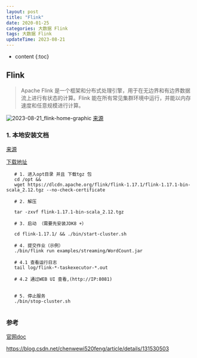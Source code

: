 ```yaml
---
layout: post
title: "Flink"
date: 2020-01-25
categories: 大数据 Flink
tags: 大数据 Flink
updateTime: 2023-08-21
---
```


* content
{:toc}
## Flink
> Apache Flink 是一个框架和分布式处理引擎，用于在无边界和有边界数据流上进行有状态的计算。Flink 能在所有常见集群环境中运行，并能以内存速度和任意规模进行计算。

![2023-08-21_flink-home-graphic](\image\flink\2023-08-21_flink-home-graphic.png)
[来源](https://flink.apache.org/zh/what-is-flink/flink-architecture/)

### 1. 本地安装文档
[来源](https://nightlies.apache.org/flink/flink-docs-release-1.14/zh/docs/try-flink/local_installation/)

[下载地址](https://flink.apache.org/zh/downloads.html)
```shell
   # 1. 进入opt目录 并且 下载tgz 包
   cd /opt &&
   wget https://dlcdn.apache.org/flink/flink-1.17.1/flink-1.17.1-bin-scala_2.12.tgz --no-check-certificate

   # 2. 解压

   tar -zxvf flink-1.17.1-bin-scala_2.12.tgz

   # 3. 启动 （需要先安装JDK8 +）

   cd flink-1.17.1/ && ./bin/start-cluster.sh   

   # 4. 提交作业（示例）
   ./bin/flink run examples/streaming/WordCount.jar
   
   # 4.1 查看运行日志
   tail log/flink-*-taskexecutor-*.out

   # 4.2 通过WEB UI 查看,(http://IP:8081) 


   # 5. 停止服务
   ./bin/stop-cluster.sh
   
```




### 参考

[官网doc](https://nightlies.apache.org/flink/flink-docs-release-1.14/zh/docs/try-flink/local_installation/)


https://blog.csdn.net/chenwewi520feng/article/details/131530503
